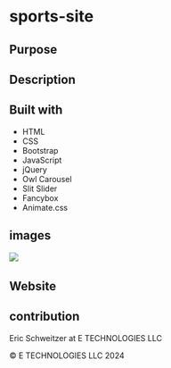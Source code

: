 # sports-site

## Purpose



## Description



## Built with

* HTML
* CSS
* Bootstrap
* JavaScript
* jQuery
* Owl Carousel
* Slit Slider
* Fancybox 
* Animate.css


## images

![](/img)
![]()
![]()
![]()
![]()


## Website
  

## contribution
Eric Schweitzer at E TECHNOLOGIES LLC

&copy; E TECHNOLOGIES LLC 2024


<!-- TO DO  -->

<!-- nav bar needs links to be corrected -->
<!-- home page needs to be featured articles. its too much right now. I most likely wont have that many articles -->
<!-- favicon and use AI for logo -->
<!-- footer is huge, very unnessisary -->
<!-- home and about sections have to be clear about what this site is trying to do -->
<!-- add wow animation? data-aos="fade-up" data-aos-delay="0" looks to be the same basic thing as wow on about me section-->
<!-- use sections for links to bball/baseball reference and other useful sites education is important and links to resources-->
<!-- like or thumbs up and have contest on which article wins/might be future thing to do*********-->
<!-- buy template https://untree.co/license/  as long as comments and forms work -->
<!-- check all pages.  dont match. check links -->
<!-- need images stock? -->

<!--  -->
<!--  -->
<!--  -->
<!--  -->

<!-- THINGS TO THINK ABOUT -->

<!--  need to think of clever way to get writers/and how to make site different-->
<!--  ask tiktokers to write something, pitch it as a way to get discovered and grow their brand-->

<!-- NAMES on notes -->
<!-- antisports, rebel, anti-, unofficial,  media -->
<!--  a play on rage against the machime -->
<!--  voice of the unheard-->
<!--  -the minority reporter->
<!--  rage against the mothership(espn)-->
<!--  -->
<!--  -->

<!-- NEED TO REMEMBER -->
<!--  work on header...header done for now****** footer on home page then transfer-->
<!--  -->
<!--  -->
<!--  -->
<!--  -->


<!-- Icon attribute  -->
<!-- <a href="https://www.freepik.com/icon/american-football_2700012#fromView=search&page=1&position=35&uuid=0f39eed9-6439-42a6-83fa-d51d04fe93ed">Icon by Freepik</a>  -->
<!-- <a href="https://www.freepik.com/search">Icon by Freepik</a> -->




